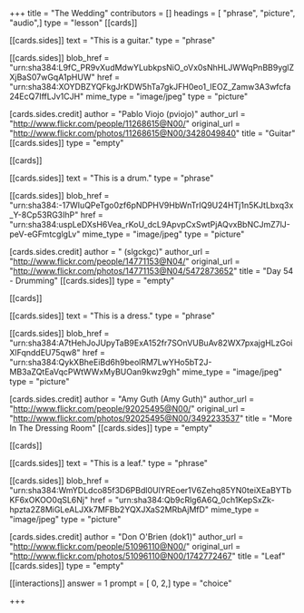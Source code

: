 +++
title = "The Wedding"
contributors = []
headings = [ "phrase", "picture", "audio",]
type = "lesson"
[[cards]]

[[cards.sides]]
text = "This is a guitar."
type = "phrase"

[[cards.sides]]
blob_href = "urn:sha384:L9fC_PR9vXudMdwYLubkpsNiO_oVx0sNhHLJWWqPnBB9yglZXjBaS07wGqA1pHUW"
href = "urn:sha384:XOYDBZYQFkgJrKDW5hTa7gkJFH0eo1_IEOZ_Zamw3A3wfcfa24EcQ7IffLJv1CJH"
mime_type = "image/jpeg"
type = "picture"

[cards.sides.credit]
author = "Pablo Viojo (pviojo)"
author_url = "http://www.flickr.com/people/11268615@N00/"
original_url = "http://www.flickr.com/photos/11268615@N00/3428049840"
title = "Guitar"
[[cards.sides]]
type = "empty"

[[cards]]

[[cards.sides]]
text = "This is a drum."
type = "phrase"

[[cards.sides]]
blob_href = "urn:sha384:-17WIuQPeTgo0zf6pNDPHV9HbWnTrIQ9U24HTj1n5KJtLbxq3x_Y-8Cp53RG3IhP"
href = "urn:sha384:uspLeDXsH6Vea_rKoU_dcL9ApvpCxSwtPjAQvxBbNCJmZ7lJ-peV-eGFmtcglgLv"
mime_type = "image/jpeg"
type = "picture"

[cards.sides.credit]
author = " (slgckgc)"
author_url = "http://www.flickr.com/people/14771153@N04/"
original_url = "http://www.flickr.com/photos/14771153@N04/5472873652"
title = "Day 54 - Drumming"
[[cards.sides]]
type = "empty"

[[cards]]

[[cards.sides]]
text = "This is a dress."
type = "phrase"

[[cards.sides]]
blob_href = "urn:sha384:A7tHehJoJUpyTaB9ExA152fr7SOnVUBuAv82WX7pxajgHLzGoiXlFqnddEU75qw8"
href = "urn:sha384:QykXBheEiBd6h9beolRM7LwYHo5bT2J-MB3aZQtEaVqcPWtWWxMyBUOan9kwz9gh"
mime_type = "image/jpeg"
type = "picture"

[cards.sides.credit]
author = "Amy Guth (Amy Guth)"
author_url = "http://www.flickr.com/people/92025495@N00/"
original_url = "http://www.flickr.com/photos/92025495@N00/3492233537"
title = "More In The Dressing Room"
[[cards.sides]]
type = "empty"

[[cards]]

[[cards.sides]]
text = "This is a leaf."
type = "phrase"

[[cards.sides]]
blob_href = "urn:sha384:WmYDLdco85f3D6PBdl0UlYREoer1V6Zehq85YN0teiXEaBYTbKF6xOKOO0qSL6Nj"
href = "urn:sha384:Qb9cRlg6A6Q_0ch1KepSxZk-hpzta2Z8MiGLeALJXk7MFBb2YQXJXaS2MRbAjMfD"
mime_type = "image/jpeg"
type = "picture"

[cards.sides.credit]
author = "Don O'Brien (dok1)"
author_url = "http://www.flickr.com/people/51096110@N00/"
original_url = "http://www.flickr.com/photos/51096110@N00/1742772467"
title = "Leaf"
[[cards.sides]]
type = "empty"

[[interactions]]
answer = 1
prompt = [ 0, 2,]
type = "choice"

+++
